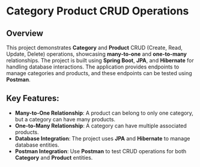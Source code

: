 # Category Product CRUD Operations

## Overview

This project demonstrates **Category** and **Product** CRUD (Create, Read, Update, Delete) operations, showcasing **many-to-one** and **one-to-many** relationships. The project is built using **Spring Boot**, **JPA**, and **Hibernate** for handling database interactions. The application provides endpoints to manage categories and products, and these endpoints can be tested using **Postman**.

## Key Features:

- **Many-to-One Relationship**: A product can belong to only one category, but a category can have many products.
- **One-to-Many Relationship**: A category can have multiple associated products.
- **Database Integration**: The project uses **JPA** and **Hibernate** to manage database entities.
- **Postman Integration**: Use **Postman** to test CRUD operations for both **Category** and **Product** entities.
